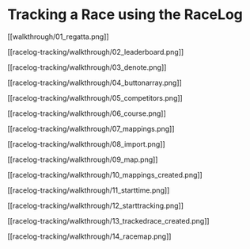 # Tracking a Race using the RaceLog

[[walkthrough/01_regatta.png]]

[[racelog-tracking/walkthrough/02_leaderboard.png]]

[[racelog-tracking/walkthrough/03_denote.png]]

[[racelog-tracking/walkthrough/04_buttonarray.png]]

[[racelog-tracking/walkthrough/05_competitors.png]]

[[racelog-tracking/walkthrough/06_course.png]]

[[racelog-tracking/walkthrough/07_mappings.png]]

[[racelog-tracking/walkthrough/08_import.png]]

[[racelog-tracking/walkthrough/09_map.png]]

[[racelog-tracking/walkthrough/10_mappings_created.png]]

[[racelog-tracking/walkthrough/11_starttime.png]]

[[racelog-tracking/walkthrough/12_starttracking.png]]

[[racelog-tracking/walkthrough/13_trackedrace_created.png]]

[[racelog-tracking/walkthrough/14_racemap.png]]